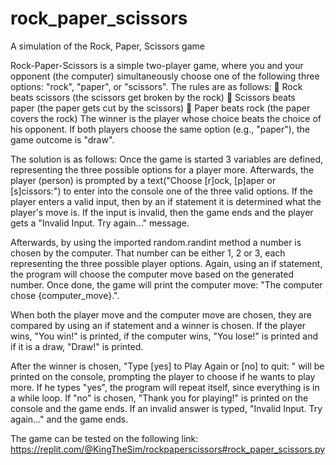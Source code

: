 # rock_paper_scissors
A simulation of the Rock, Paper, Scissors game

Rock-Paper-Scissors is a simple two-player game, where you and your opponent (the computer) simultaneously choose one of the following three options: "rock", "paper", or "scissors". The rules are as follows:
	Rock beats scissors (the scissors get broken by the rock)
	Scissors beats paper (the paper gets cut by the scissors)
	Paper beats rock (the paper covers the rock)
The winner is the player whose choice beats the choice of his opponent. If both players choose the same option (e.g., "paper"), the game outcome is "draw".

The solution is as follows:
Once the game is started 3 variables are defined, representing the three possible options for a player more. Afterwards, the player (person) is prompted by a text("Choose [r]ock, [p]aper or [s]cissors:") to enter into the console one of the three valid options. If the player enters a valid input, then by an if statement it is determined what the player's move is. If the input is invalid, then the game ends and the player gets a "Invalid Input. Try again..." message.

Afterwards, by using the imported random.randint method a number is chosen by the computer. That number can be either 1, 2 or 3, each representing the three possible player options. Again, using an if statement, the program will choose the computer move based on the generated number. Once done, the game will print the computer move: "The computer chose {computer_move}.".

When both the player move and the computer move are chosen, they are compared by using an if statement and a winner is chosen. If the player wins, "You win!" is printed, if the computer wins, "You lose!" is printed and if it is a draw, "Draw!" is printed.

After the winner is chosen, "Type [yes] to Play Again or [no] to quit: " will be printed on the console, prompting the player to choose if he wants to play more. If he types "yes", the program will repeat itself, since everything is in a while loop. If "no" is chosen, "Thank you for playing!" is printed on the console and the game ends. If an invalid answer is typed, "Invalid Input. Try again..." and the game ends.

The game can be tested on the following link:
https://replit.com/@KingTheSim/rockpaperscissors#rock_paper_scissors.py
